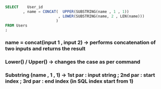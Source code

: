 ``` SQL
SELECT    User_id 
        , name = CONCAT(  UPPER(SUBSTRING(name , 1 , 1)) 
                        , LOWER(SUBSTRING(name, 2 , LEN(name))) 
                       )
FROM Users
;
```

### name  = concat(input 1 , input 2) -> performs concatenation of two inputs and returns the result

### Lower() / Upper() -> changes the case as per command

### Substring (name , 1 , 1) ->  1st par : input string ; 2nd par : start index ; 3rd par : end index (in SQL index start from 1) 
